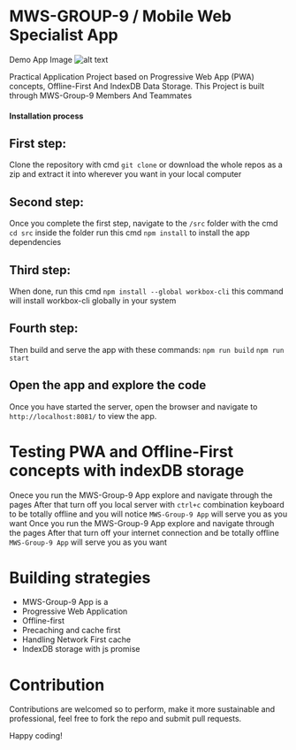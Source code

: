 # MWS-GROUP-9 / Mobile Web Specialist App

Demo App Image
![alt text](https://github.com/ndiadedev/Mobile-Web-Specialist-App/blob/master/src/images/home/mws-group-9-app.PNG "mws-group-9")

Practical Application Project based on Progressive Web App (PWA) concepts, Offline-First And IndexDB Data Storage. This Project is built through MWS-Group-9 Members And Teammates


#### Installation process 

First step:
--- 
Clone the repository with cmd `git clone` or download the whole repos as a zip and extract it into wherever you want in your local computer

Second step:
---
Once you complete the first step, navigate to the `/src` folder with the cmd `cd src` inside the folder run this cmd `npm install` to install the app dependencies

Third step:
---
When done, run this cmd `npm install --global workbox-cli` this command will install workbox-cli globally in your system

Fourth step:
---
Then build and serve the app with these commands:
`npm run build`
`npm run start`

## Open the app and explore the code

Once you have started the server, open the browser and navigate to `http://localhost:8081/` to view the app.

# Testing PWA and Offline-First concepts with indexDB storage

Onece you run the MWS-Group-9 App explore and navigate through the pages 
After that turn off you local server with  `ctrl+c` combination keyboard to be totally offline and you will notice `MWS-Group-9 App` will serve you as you want
Once you run the MWS-Group-9 App explore and navigate through the pages 
After that turn off your internet connection and be totally offline `MWS-Group-9 App` will serve you as you want


# Building strategies

* MWS-Group-9 App is a
* Progressive Web Application
* Offline-first
* Precaching and cache first 
* Handling Network First cache
* IndexDB storage with js promise

# Contribution

Contributions are welcomed so to perform, make it more sustainable and professional, feel free to fork the repo and submit pull requests.

Happy coding!

